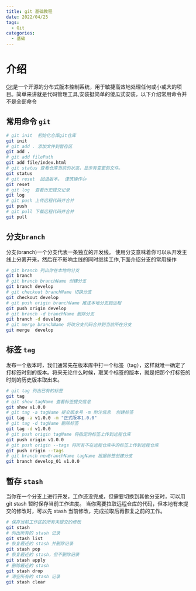 ```yaml
---
title: git 基础教程
date: 2022/04/25
tags:
  - Git
categories:
  - 基础
---
```


# 介绍

[Git](https://git-scm.com/)是一个开源的分布式版本控制系统，用于敏捷高效地处理任何或小或大的项目。简单来讲就是代码管理工具,安装挺简单的傻瓜式安装，以下介绍常用命令并不是全部命令

## 常用命令 `git`

```bash
# git init  初始化仓库git仓库
git init
# git add . 添加文件到暂存区
git add .
# git add filePath
git add file/index.html
# git status 查看仓库当前的状态，显示有变更的文件。
git status
# git reset  回退版本。 谨慎操作👍
git reset
# git log  查看历史提交记录
git log
# git push 上传远程代码并合并
git push
# git pull 下载远程代码并合并
git pull
```

## 分支`branch`

分支(branch)一个分支代表一条独立的开发线。 使用分支意味着你可以从开发主线上分离开来，然后在不影响主线的同时继续工作,下面介绍分支的常用操作

```bash
# git branch 列出你在本地的分支
git branch
# git branch branchName 创建分支
git branch develop
# git checkout branchName 切换分支
git checkout develop
# git push origin branchName 推送本地分支到远程
git push origin develop
# git branch -d branchName 删除分支
git branch -d develop
# git merge branchName 将改分支代码合并到当前所在分支
git merge  develop
```

## 标签 `tag`

发布一个版本时，我们通常先在版本库中打一个标签（tag），这样就唯一确定了打标签时刻的版本。将来无论什么时候，取某个标签的版本，就是把那个打标签的时刻的历史版本取出来。

```bash
# git tag 列出已有的标签
git tag
# git show tagName 查看标签提交信息
git show v1.0.0
# git tag -a tagName 提交版本号 -m 附注信息  创建标签
git tag -a v1.0.0 -m "正式版本1.0.0"
# git tag -d tagName 删除标签
git tag -d v1.0.0
# git push origin tagName 将指定的标签上传到远程仓库
git push origin v1.0.0
# git push origin --tags 将所有不在远程仓库中的标签上传到远程仓库
git push origin --tags
# git branch newBranchName tagName 根据标签创建分支
git branch develop_01 v1.0.0
```
## 暂存 `stash`

当你在一个分支上进行开发，工作还没完成，但需要切换到其他分支时，可以用 git stash 暂时保存当前工作进度。
当你需要拉取远程仓库的代码，但本地有未提交的修改时，可以先 stash 当前修改，完成拉取后再恢复之前的工作。

```bash
# 保存当前工作区的所有未提交的修改
git stash
# 列出所有的 stash 记录
git stash list
# 恢复最近的 stash 并删除记录
git stash pop
# 恢复最近的 stash，但不删除记录
git stash apply
# 删除最近的 stash
git stash drop
# 清空所有的 stash 记录
git stash clear

```